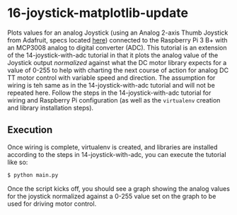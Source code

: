 # 16-joystick-matplotlib-update

Plots values for an analog Joystick (using an Analog 2-axis Thumb Joystick from Adafruit, specs
located [here](http://adafru.it/512)) connected to the Raspberry Pi 3 B+ with an MCP3008 analog to
digital converter (ADC). This tutorial is an extension of the 14-joystick-with-adc tutorial in that it
plots the analog value of the Joystick output *normalized* against what the DC motor library expects for
a value of 0-255 to help with charting the next course of action for analog DC TT motor control with
variable speed and direction. The assumption for wiring is teh same as in the 14-joystick-with-adc
tutorial and will not be repeated here. Follow the steps in the 14-joystick-with-adc tutorial for wiring
and Raspberry Pi configuration (as well as the `virtualenv` creation and library installation steps).

## Execution

Once wiring is complete, virtualenv is created, and libraries are installed according to the steps in
14-joystick-with-adc, you can execute the tutorial like so:

```bash
$ python main.py
```

Once the script kicks off, you should see a graph showing the analog values for the joystick normalized
against a 0-255 value set on the graph to be used for driving motor control.
